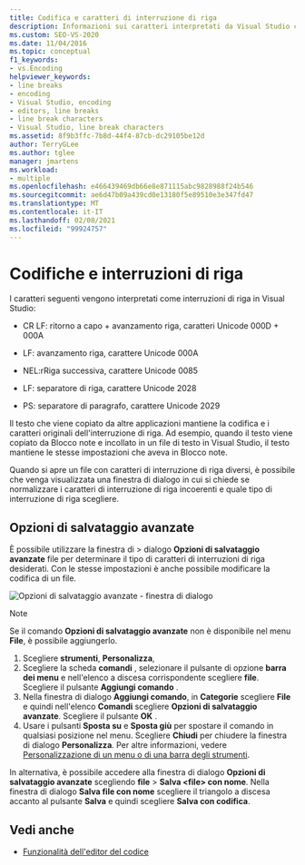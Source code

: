 ```yaml
---
title: Codifica e caratteri di interruzione di riga
description: Informazioni sui caratteri interpretati da Visual Studio come interruzioni di riga e sulla modalità di mantenimento della codifica originale e dei caratteri di interruzione di riga.
ms.custom: SEO-VS-2020
ms.date: 11/04/2016
ms.topic: conceptual
f1_keywords:
- vs.Encoding
helpviewer_keywords:
- line breaks
- encoding
- Visual Studio, encoding
- editors, line breaks
- line break characters
- Visual Studio, line break characters
ms.assetid: 8f9b3ffc-7b8d-44f4-87cb-dc29105be12d
author: TerryGLee
ms.author: tglee
manager: jmartens
ms.workload:
- multiple
ms.openlocfilehash: e466439469db66e8e871115abc9828988f24b546
ms.sourcegitcommit: ae6d47b09a439cd0e13180f5e89510e3e347fd47
ms.translationtype: MT
ms.contentlocale: it-IT
ms.lasthandoff: 02/08/2021
ms.locfileid: "99924757"
---
```

# <a name="encodings-and-line-endings"></a>Codifiche e interruzioni di riga

I caratteri seguenti vengono interpretati come interruzioni di riga in Visual Studio:

- CR LF: ritorno a capo + avanzamento riga, caratteri Unicode 000D + 000A

- LF: avanzamento riga, carattere Unicode 000A

- NEL:rRiga successiva, carattere Unicode 0085

- LF: separatore di riga, carattere Unicode 2028

- PS: separatore di paragrafo, carattere Unicode 2029

Il testo che viene copiato da altre applicazioni mantiene la codifica e i caratteri originali dell'interruzione di riga. Ad esempio, quando il testo viene copiato da Blocco note e incollato in un file di testo in Visual Studio, il testo mantiene le stesse impostazioni che aveva in Blocco note.

Quando si apre un file con caratteri di interruzione di riga diversi, è possibile che venga visualizzata una finestra di dialogo in cui si chiede se normalizzare i caratteri di interruzione di riga incoerenti e quale tipo di interruzione di riga scegliere.

## <a name="advanced-save-options"></a>Opzioni di salvataggio avanzate

È possibile utilizzare la finestra di  >  dialogo **Opzioni di salvataggio avanzate** file per determinare il tipo di caratteri di interruzioni di riga desiderati. Con le stesse impostazioni è anche possibile modificare la codifica di un file.

![Opzioni di salvataggio avanzate - finestra di dialogo](media/line_endings.png)

> [!NOTE]
> Se il comando **Opzioni di salvataggio avanzate** non è disponibile nel menu **File**, è possibile aggiungerlo. 
> 1. Scegliere **strumenti**, **Personalizza**, 
> 1. Scegliere la scheda **comandi** , selezionare il pulsante di opzione **barra dei menu** e nell'elenco a discesa corrispondente scegliere **file**. Scegliere il pulsante **Aggiungi comando** . 
> 1. Nella finestra di dialogo **Aggiungi comando**, in **Categorie** scegliere **File** e quindi nell'elenco **Comandi** scegliere **Opzioni di salvataggio avanzate**. Scegliere il pulsante **OK** .
> 1. Usare i pulsanti **Sposta su** e **Sposta giù** per spostare il comando in qualsiasi posizione nel menu. Scegliere **Chiudi** per chiudere la finestra di dialogo **Personalizza**. 
> Per altre informazioni, vedere [Personalizzazione di un menu o di una barra degli strumenti](../ide/how-to-customize-menus-and-toolbars-in-visual-studio.md#customizing_menu).
>
> In alternativa, è possibile accedere alla finestra di dialogo **Opzioni di salvataggio avanzate** scegliendo **file**  >  **Salva \<file\> con nome**. Nella finestra di dialogo **Salva file con nome** scegliere il triangolo a discesa accanto al pulsante **Salva** e quindi scegliere **Salva con codifica**.

## <a name="see-also"></a>Vedi anche

- [Funzionalità dell'editor del codice](../ide/writing-code-in-the-code-and-text-editor.md)
